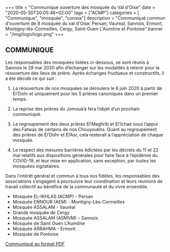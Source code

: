 +++
title = "Communique ouverture des mosquée du Val d'Oise"
date = "2020-05-30T20:05:46+02:00"
tags = ["ACMP"]
categories = [ "Communique", "mosquée", "corona"]
description = "Communiqué commun d'ouverture de 8 mosquée du val d'Oise: Persan, Vaureal, Sannois, Ermont, Montigny-lès-Cormeilles, Cergy, Saint-Ouen L'Aumône et Pontoise"
banner = "/img/logo/logo.png"
+++


## COMMUNIQUE

Les responsables des mosquées listées ci-dessous, se sont réunis à Sannois le 28
mai 2020 afin d’échanger sur les modalités à retenir pour la réouverture des
lieux de prière. Après échanges fructueux et constructifs, il a été décidé ce
qui suit :

1. La réouverture de nos mosquées se déroulera le 6 juin 2020 à partir de El’Dohr
et uniquement pour les 5 prières canoniques dans un premier temps.

2. La reprise des prières du Jomoua’a fera l’objet d’un prochain communiqué.

3. Le regroupement des deux prières El’Maghrib et El’Ichae sous l’appui des
Fatwas de certains de nos Chouyoukhs. Quant au regroupement des prières de
El’Dohr et El’Asr, cela resterait à l’appréciation de chaque mosquée.

4. Le respect des mesures barrières édictées par les décrets du 11 et 22 mai
relatifs aux dispositions générales pour faire face à l’épidémie du COVID-19, et
leur mise en application, sans exception, par toutes les mosquées signataires.

Dans l’intérêt général et commun à tous nos fidèles, les responsables des
associations s’engagent à poursuivre leur coordination et leurs réunions de
travail collectif au bénéfice de la communauté et du vivre ensemble.

- Mosquée EL-IKHLAS (ACMP) - Persan
- Mosquée ENNOUR (AEM) - Montigny-Lès-Cormeilles
- Mosquée ASSALAM - Vauréal
- Grande mosquée de Cergy
- Mosquée ASSALAM (ASMVM) – Sannois
- Mosquée de Saint Ouen L’Aumône
- Mosquée ARRAHMA - Ermont
- Mosquée de Pontoise

[Communiqué au format PDF](/pdf/communique-Covid-19-28-05-2020.pdf)
